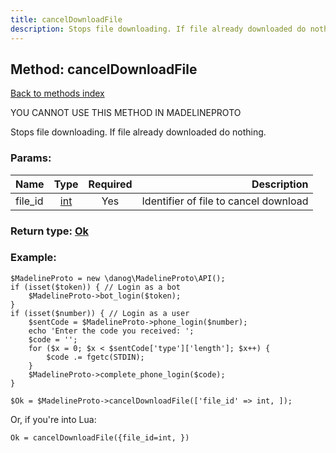```yaml
---
title: cancelDownloadFile
description: Stops file downloading. If file already downloaded do nothing.
---
```

## Method: cancelDownloadFile  
[Back to methods index](index.md)


YOU CANNOT USE THIS METHOD IN MADELINEPROTO


Stops file downloading. If file already downloaded do nothing.

### Params:

| Name     |    Type       | Required | Description |
|----------|:-------------:|:--------:|------------:|
|file\_id|[int](../types/int.md) | Yes|Identifier of file to cancel download|


### Return type: [Ok](../types/Ok.md)

### Example:


```
$MadelineProto = new \danog\MadelineProto\API();
if (isset($token)) { // Login as a bot
    $MadelineProto->bot_login($token);
}
if (isset($number)) { // Login as a user
    $sentCode = $MadelineProto->phone_login($number);
    echo 'Enter the code you received: ';
    $code = '';
    for ($x = 0; $x < $sentCode['type']['length']; $x++) {
        $code .= fgetc(STDIN);
    }
    $MadelineProto->complete_phone_login($code);
}

$Ok = $MadelineProto->cancelDownloadFile(['file_id' => int, ]);
```

Or, if you're into Lua:

```
Ok = cancelDownloadFile({file_id=int, })
```


